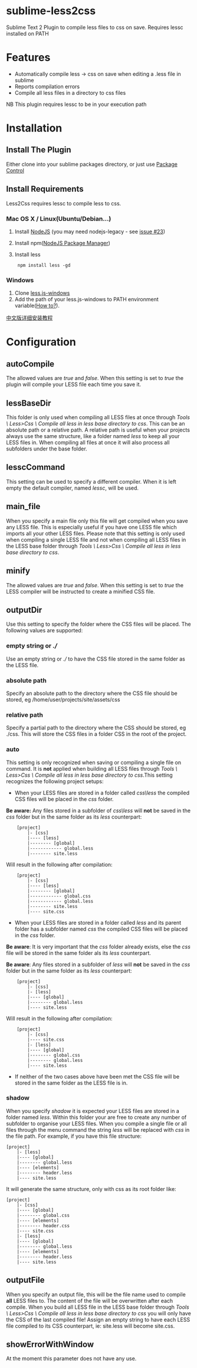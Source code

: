 # sublime-less2css

Sublime Text 2 Plugin to compile less files to css on save.
Requires lessc installed on PATH

# Features

 * Automatically compile less -> css on save when editing a .less file in sublime
 * Reports compilation errors
 * Compile all less files in a directory to css files

NB This plugin requires lessc to be in your execution path

# Installation

## Install The Plugin

Either clone into your sublime packages directory, or just use [Package Control](https://github.com/wbond/sublime_package_control/)

## Install Requirements

Less2Css requires lessc to compile less to css.

### Mac OS X / Linux(Ubuntu/Debian…)

1. Install [NodeJS](http://nodejs.org) (you may need nodejs-legacy - see [issue #23](https://github.com/timdouglas/sublime-less2css/issues/23))
2. Install npm([NodeJS Package Manager](https://npmjs.org/doc/README.html))
3. Install less

	    npm install less -gd


### Windows

1. Clone [less.js-windows](https://github.com/duncansmart/less.js-windows)
2. Add the path of your less.js-windows to PATH environment variable([How to?](http://msdn.microsoft.com/en-us/library/ee537574.aspx)).

[中文版详细安装教程](http://fdream.net/blog/article/783.aspx)

# Configuration
## autoCompile
The allowed values are *true* and *false*. When this setting is set to *true* the plugin will compile your LESS file each time you save it.

## lessBaseDir
This folder is only used when compiling all LESS files at once through *Tools \ Less>Css \ Compile all less in less base directory to css*. This can be an absolute path or a relative path. A relative path is useful when your projects always use the same structure, like a folder named *less* to keep all your LESS files in. When compiling all files at once it will also process all subfolders under the base folder.

## lesscCommand
This setting can be used to specify a different compiler. When it is left empty the default compiler, named *lessc*, will be used.

## main_file
When you specify a main file only this file will get compiled when you save any LESS file. This is especially useful if you have one LESS file which imports all your other LESS files. Please note that this setting is only used when compiling a single LESS file and not when compiling all LESS files in the LESS base folder through *Tools \ Less>Css \ Compile all less in less base directory to css*.

## minify
The allowed values are *true* and *false*. When this setting is set to *true* the LESS compiler will be instructed to create a minified CSS file.

## outputDir
Use this setting to specify the folder where the CSS files will be placed. The following values are supported:

### empty string or *./*
Use an empty string or *./* to have the CSS file stored in the same folder as the LESS file.

### absolute path
Specify an absolute path to the directory where the CSS file should be stored, eg /home/user/projects/site/assets/css

### relative path
Specify a partial path to the directory where the CSS should be stored, eg ./css. This will store the CSS files in a folder CSS in the root of the project.

### auto
This setting is only recognized when saving or compiling a single file on command. It is **not** applied when building all LESS files through *Tools \ Less>Css \ Compile all less in less base directory to css*.This setting recognizes the following project setups:

  - When your LESS files are stored in a folder called *css\less* the compiled CSS files will be placed in the *css* folder.

  **Be aware:** Any files stored in a subfolder of *css\less* will **not** be saved in the *css* folder but in the same folder as its *less* counterpart:

		[project]
		    |- [css]
		    |---- [less]
		    |-------- [global]
		    |------------ global.less
		    |-------- site.less

  Will result in the following after compilation:

		[project]
		    |- [css]
		    |---- [less]
		    |-------- [global]
		    |------------ global.css
		    |------------ global.less
		    |-------- site.less
		    |---- site.css

  - When your LESS files are stored in a folder called *less* and its parent folder has a subfolder named *css* the compiled CSS files will be placed in the *css* folder.

  **Be aware**: It is very important that the *css* folder already exists, else the *css* file will be stored in the same folder als its *less* counterpart.

  **Be aware**: Any files stored in a subfolder of *less* will **not** be saved in the *css* folder but in the same folder as its *less* counterpart:

		[project]
		    |- [css]
		    |- [less]
		    |---- [global]
		    |-------- global.less
		    |---- site.less

  Will result in the following after compilation:

		[project]
		    |- [css]
		    |---- site.css
		    |- [less]
		    |---- [global]
		    |-------- global.css
		    |-------- global.less
		    |---- site.less

  - If neither of the two cases above have been met the CSS file will be stored in the same folder as the LESS file is in.

### shadow

When you specify *shadow* it is expected your LESS files are stored in a folder named *less*. Within this folder your are free to create any number of subfolder to organise your LESS files. When you compile a single file or all files through the menu command the string *less* will be replaced with *css* in the file path. For example, if you have this file structure:

	[project]
	    |- [less]
	    |---- [global]
	    |-------- global.less
	    |---- [elements]
	    |-------- header.less
	    |---- site.less

It will generate the same structure, only with css as its root folder like:

	[project]
	    |- [css]
	    |---- [global]
	    |-------- global.css
	    |---- [elements]
	    |-------- header.css
	    |---- site.css
	    |- [less]
	    |---- [global]
	    |-------- global.less
	    |---- [elements]
	    |-------- header.less
	    |---- site.less

## outputFile
When you specify an output file, this will be the file name used to compile **all** LESS files to. The content of the file will be overwritten after each compile. When you build all LESS file in the LESS base folder through *Tools \ Less>Css \ Compile all less in less base directory to css* you will only have the CSS of the last compiled file! Assign an empty string to have each LESS file compiled to its CSS counterpart, ie: site.less will become site.css.

## showErrorWithWindow
At the moment this parameter does not have any use.
